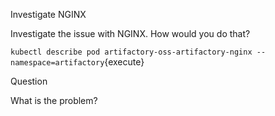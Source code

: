 Investigate NGINX

Investigate the issue with NGINX. How would you do that?

`kubectl describe pod artifactory-oss-artifactory-nginx --namespace=artifactory`{execute}

Question

What is the problem?